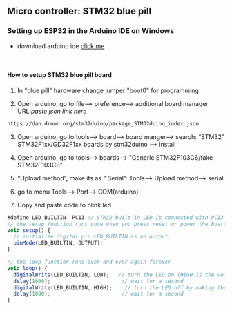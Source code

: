## Micro controller: STM32 blue pill

### Setting up ESP32 in the Arduino IDE on Windows

- download arduino ide [click me](https://www.arduino.cc/en/software)

<br>

#### How to setup STM32 blue pill board

1. In "blue pill" hardware change jumper "boot0" for programming

2. Open arduino, go to file--> preference--> additional board manager URL:_paste json link here_

```sh
https://dan.drown.org/stm32duino/package_STM32duino_index.json
```

3. Open arduino, go to tools--> board--> board manger--> search: “STM32” STM32F1xx/GD32F1xx boards by stm32duino --> install

4. Open arduino, go to tools--> boards--> "Generic STM32F103C6/fake STM32F103C8"

5. “Upload method”, make its as “ Serial”: Tools--> Upload method--> serial

6. go to menu Tools--> Port--> COM(arduino)

7. Copy and paste code to blink led

```js
#define LED_BUILTIN  PC13 // STM32 built-in LED is connected with PC13
// the setup function runs once when you press reset or power the board
void setup() {
  // initialize digital pin LED_BUILTIN as an output.
  pinMode(LED_BUILTIN, OUTPUT);
}

// the loop function runs over and over again forever
void loop() {
  digitalWrite(LED_BUILTIN, LOW);   // turn the LED on (HIGH is the voltage level)
  delay(1000);                       // wait for a second
  digitalWrite(LED_BUILTIN, HIGH);    // turn the LED off by making the voltage LOW
  delay(1000);                       // wait for a second
}
```
